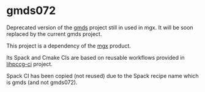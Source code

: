 # gmds072

Deprecated version of the [gmds](https://github.com/LIHPC-Computational-Geometry/gmds) project still in used in mgx. It will be soon replaced by the current gmds project.

This project is a dependency of the [mgx](https://github.com/LIHPC-Computational-Geometry/mgx) product.

Its Spack and Cmake CIs are based on reusable workflows provided in [lihpccg-ci](https://github.com/LIHPC-Computational-Geometry/lihpccg-ci) project.

Spack CI has been copied (not reused) due to the Spack recipe name which is gmds (and not gmds072).

